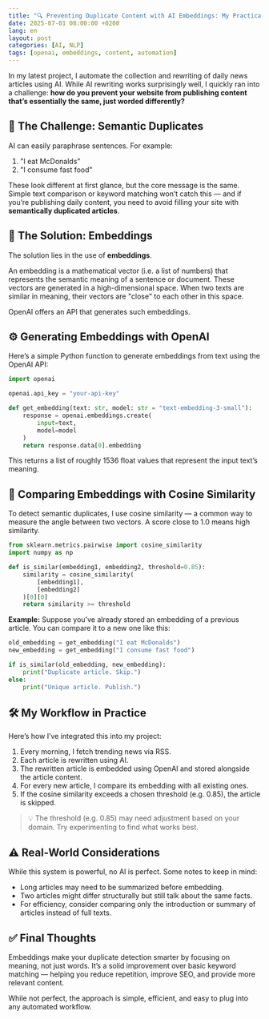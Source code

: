 ```yaml
---
title: "🔍 Preventing Duplicate Content with AI Embeddings: My Practical Approach"
date: 2025-07-01 08:00:00 +0200
lang: en
layout: post
categories: [AI, NLP]
tags: [openai, embeddings, content, automation]
---
```

In my latest project, I automate the collection and rewriting of daily news articles using AI. While AI rewriting works surprisingly well, I quickly ran into a challenge: **how do you prevent your website from publishing content that’s essentially the same, just worded differently?**

## 🧠 The Challenge: Semantic Duplicates

AI can easily paraphrase sentences. For example:

1.  "I eat McDonalds"
2. "I consume fast food"

These look different at first glance, but the core message is the same. Simple text comparison or keyword matching won’t catch this — and if you’re publishing daily content, you need to avoid filling your site with **semantically duplicated articles**.

## 🧬 The Solution: Embeddings

The solution lies in the use of **embeddings**.

An embedding is a mathematical vector (i.e. a list of numbers) that represents the semantic meaning of a sentence or document. These vectors are generated in a high-dimensional space. When two texts are similar in meaning, their vectors are "close" to each other in this space.

OpenAI offers an API that generates such embeddings.

## ⚙️ Generating Embeddings with OpenAI

Here’s a simple Python function to generate embeddings from text using the OpenAI API:

```python
import openai

openai.api_key = "your-api-key"

def get_embedding(text: str, model: str = "text-embedding-3-small"):
    response = openai.embeddings.create(
        input=text,
        model=model
    )
    return response.data[0].embedding
```

This returns a list of roughly 1536 float values that represent the input text’s meaning.

## 🔁 Comparing Embeddings with Cosine Similarity

To detect semantic duplicates, I use cosine similarity — a common way to measure the angle between two vectors. A score close to 1.0 means high similarity.

```python
from sklearn.metrics.pairwise import cosine_similarity
import numpy as np

def is_similar(embedding1, embedding2, threshold=0.85):
    similarity = cosine_similarity(
        [embedding1],
        [embedding2]
    )[0][0]
    return similarity >= threshold
```
**Example:**
Suppose you’ve already stored an embedding of a previous article. You can compare it to a new one like this:
```python
old_embedding = get_embedding("I eat McDonalds")
new_embedding = get_embedding("I consume fast food")

if is_similar(old_embedding, new_embedding):
    print("Duplicate article. Skip.")
else:
    print("Unique article. Publish.")
```
## 🛠 My Workflow in Practice
Here’s how I’ve integrated this into my project:
1. Every morning, I fetch trending news via RSS.
2. Each article is rewritten using AI.
3. The rewritten article is embedded using OpenAI and stored alongside the article content.
4. For every new article, I compare its embedding with all existing ones.
5. If the cosine similarity exceeds a chosen threshold (e.g. 0.85), the article is skipped.

> 💡 The threshold (e.g. 0.85) may need adjustment based on your domain. Try experimenting to find what works best.

## ⚠️ Real-World Considerations
While this system is powerful, no AI is perfect. Some notes to keep in mind:
- Long articles may need to be summarized before embedding.
- Two articles might differ structurally but still talk about the same facts.
- For efficiency, consider comparing only the introduction or summary of articles instead of full texts.

## ✅ Final Thoughts

Embeddings make your duplicate detection smarter by focusing on meaning, not just words. It’s a solid improvement over basic keyword matching — helping you reduce repetition, improve SEO, and provide more relevant content.

While not perfect, the approach is simple, efficient, and easy to plug into any automated workflow.
